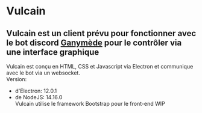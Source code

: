 # Vulcain

Vulcain est un client prévu pour fonctionner avec le bot discord [Ganymède](https://github.com/afhistos/Satellite-v2 "page github du bot") pour le 
contrôler via une interface graphique
--
Vulcain est conçu en HTML, CSS et Javascript via Electron et communique avec le bot via un websocket.<br/>
Version:
* d'Electron: 12.0.1
* de NodeJS: 14.16.0<br/>
Vulcain utilise le framework Bootstrap pour le front-end
WIP